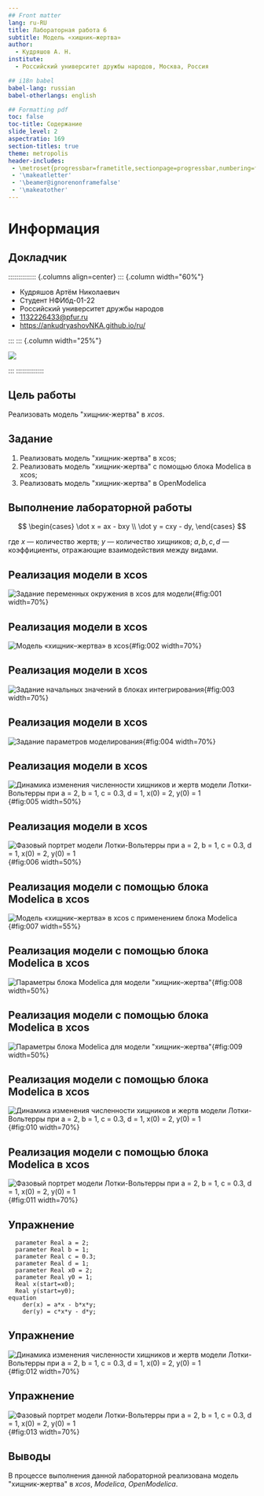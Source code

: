 ```yaml
---
## Front matter
lang: ru-RU
title: Лабораторная работа 6
subtitle: Модель «хищник–жертва»
author:
  - Кудряшов А. Н.
institute:
  - Российский университет дружбы народов, Москва, Россия

## i18n babel
babel-lang: russian
babel-otherlangs: english

## Formatting pdf
toc: false
toc-title: Содержание
slide_level: 2
aspectratio: 169
section-titles: true
theme: metropolis
header-includes:
 - \metroset{progressbar=frametitle,sectionpage=progressbar,numbering=fraction}
 - '\makeatletter'
 - '\beamer@ignorenonframefalse'
 - '\makeatother'
---
```


# Информация

## Докладчик

:::::::::::::: {.columns align=center}
::: {.column width="60%"}

  * Кудряшов Артём Николаевич
  * Cтудент НФИбд-01-22
  * Российский университет дружбы народов
  * [1132226433@pfur.ru](mailto:1132226433@pfur.ru)
  * <https://ankudryashovNKA.github.io/ru/>

:::
::: {.column width="25%"}

![](./image/kudryashov.jpg)

:::
::::::::::::::

## Цель работы

Реализовать модель "хищник-жертва" в *xcos*.

## Задание

1. Реализовать модель "хищник-жертва" в xcos;
2. Реализовать модель "хищник-жертва" с помощью блока Modelica в xcos;
3. Реализовать модель "хищник-жертва" в OpenModelica

## Выполнение лабораторной работы

$$
\begin{cases}
  \dot x = ax - bxy \\
  \dot y = cxy - dy,
\end{cases}
$$

где $x$ — количество жертв; $y$ — количество хищников; $a, b, c, d$ — коэффициенты, отражающие взаимодействия между видами.

## Реализация модели в xcos

![Задание переменных окружения в xcos для модели](image/1.png){#fig:001 width=70%}

## Реализация модели в xcos

![Модель «хищник–жертва» в xcos](image/2.png){#fig:002 width=70%}

## Реализация модели в xcos

![Задание начальных значений в блоках интегрирования](image/3.png){#fig:003 width=70%}

## Реализация модели в xcos

![Задание параметров моделирования](image/4.png){#fig:004 width=70%}

## Реализация модели в xcos

![Динамика изменения численности хищников и жертв модели Лотки-Вольтерры при $a = 2, b = 1, c = 0.3, d = 1, x(0) = 2, y(0) = 1$](image/5.png){#fig:005 width=50%}

## Реализация модели в xcos

![Фазовый портрет модели Лотки-Вольтерры при $a = 2, b = 1, c = 0.3, d = 1, x(0) = 2, y(0) = 1$](image/6.png){#fig:006 width=50%}

## Реализация модели с помощью блока Modelica в xcos

![Модель «хищник–жертва» в xcos с применением блока Modelica](image/7.png){#fig:007 width=55%}

## Реализация модели с помощью блока Modelica в xcos

![Параметры блока Modelica для модели "хищник–жертва"](image/8.png){#fig:008 width=50%}

## Реализация модели с помощью блока Modelica в xcos

![Параметры блока Modelica для модели "хищник–жертва"](image/9.png){#fig:009 width=50%}

## Реализация модели с помощью блока Modelica в xcos

![Динамика изменения численности хищников и жертв модели Лотки-Вольтерры при $a = 2, b = 1, c = 0.3, d = 1, x(0) = 2, y(0) = 1$](image/10.png){#fig:010 width=70%}

## Реализация модели с помощью блока Modelica в xcos

![Фазовый портрет модели Лотки-Вольтерры при $a = 2, b = 1, c = 0.3, d = 1, x(0) = 2, y(0) = 1$](image/11.png){#fig:011 width=70%}

## Упражнение

```
  parameter Real a = 2;
  parameter Real b = 1;
  parameter Real c = 0.3;
  parameter Real d = 1;
  parameter Real x0 = 2;
  parameter Real y0 = 1;
  Real x(start=x0);
  Real y(start=y0);
equation
    der(x) = a*x - b*x*y;
    der(y) = c*x*y - d*y;
```

## Упражнение

![Динамика изменения численности хищников и жертв модели Лотки-Вольтерры при $a = 2, b = 1, c = 0.3, d = 1, x(0) = 2, y(0) = 1$](image/12.png){#fig:012 width=70%}

## Упражнение

![Фазовый портрет модели Лотки-Вольтерры при $a = 2, b = 1, c = 0.3, d = 1, x(0) = 2, y(0) = 1$](image/13.png){#fig:013 width=70%}

## Выводы

В процессе выполнения данной лабораторной реализована модель "хищник-жертва" в *xcos*, *Modelica*, *OpenModelica*.
